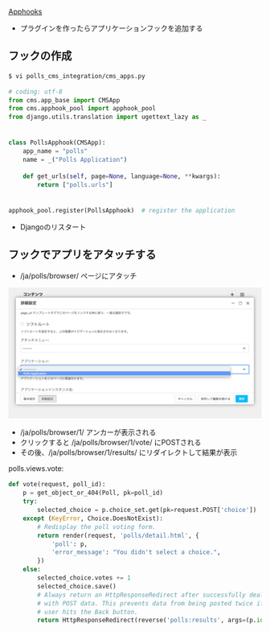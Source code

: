 [Apphooks](http://docs.django-cms.org/en/release-3.4.x/introduction/apphooks.html)

- プラグインを作ったらアプリケーションフックを追加する


## フックの作成

~~~bash
$ vi polls_cms_integration/cms_apps.py
~~~

~~~py
# coding: utf-8
from cms.app_base import CMSApp
from cms.apphook_pool import apphook_pool
from django.utils.translation import ugettext_lazy as _


class PollsApphook(CMSApp):
    app_name = "polls"
    name = _("Polls Application")

    def get_urls(self, page=None, language=None, **kwargs):
        return ["polls.urls"]


apphook_pool.register(PollsApphook)  # register the application
~~~

- Djangoのリスタート


## フックでアプリをアタッチする

- /ja/polls/browser/ ページにアタッチ

![](cms.apphook.attach.png)

- /ja/polls/browser/1/ アンカーが表示される
- クリックすると /ja/polls/browser/1/vote/ にPOSTされる
- その後、/ja/polls/browser/1/results/  にリダイレクトして結果が表示

polls.views.vote:

~~~py
def vote(request, poll_id):
    p = get_object_or_404(Poll, pk=poll_id)
    try:
        selected_choice = p.choice_set.get(pk=request.POST['choice'])
    except (KeyError, Choice.DoesNotExist):
        # Redisplay the poll voting form.
        return render(request, 'polls/detail.html', {
            'poll': p,
            'error_message': "You didn't select a choice.",
        })
    else:
        selected_choice.votes += 1
        selected_choice.save()
        # Always return an HttpResponseRedirect after successfully dealing
        # with POST data. This prevents data from being posted twice if a
        # user hits the Back button.
        return HttpResponseRedirect(reverse('polls:results', args=(p.id,)))
~~~
